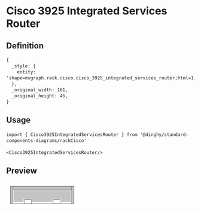# Cisco 3925 Integrated Services Router

## Definition

```
{
  _style: { 
    entity: 'shape=mxgraph.rack.cisco.cisco_3925_integrated_services_router;html=1;labelPosition=right;align=left;spacingLeft=15;dashed=0;shadow=0;fillColor=#ffffff;',
  },
  _original_width: 161,
  _original_height: 45,
}
```

## Usage

```
import { Cisco3925IntegratedServicesRouter } from '@dinghy/standard-components-diagrams/rackCisco'

<Cisco3925IntegratedServicesRouter/>
```

## Preview

<img src="./cisco-3925-integrated-services-router.png" width="200"/>
